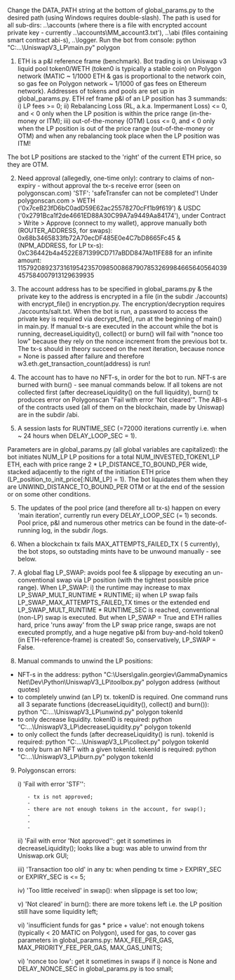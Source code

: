 Change the DATA_PATH string at the bottom of global_params.py to the desired path (using Windows requires double-slash). The path is used for all sub-dirs: ..\accounts (where there is a file with encrypted account private key - currently ..\accounts\MM_account3.txt'), ..\abi (files containing smart contract abi-s), ..\logger. Run the bot from console: python "C:\...\UniswapV3_LP\main.py" polygon

1. ETH is a p&l reference frame (benchmark). Bot trading is on Uniswap v3 liquid pool token0/WETH (token0 is typically a stable coin) on Polygon network (MATIC ~ 1/1000 ETH & gas is proportional to the network coin, so gas fee on Polygon network  ~ 1/1000 of gas fees on Ethereum network). Addresses of tokens and pools are set up in global_params.py. ETH ref frame p&l of an LP position has 3 summands: i) LP fees >= 0; ii) Rebalancing Loss (RL, a.k.a. Impermanent Loss) <= 0, and < 0 only when the LP position is within the price range (in-the-money or ITM); iii) out-of-the-money (OTM) Loss <= 0, and < 0 only when the LP position is out of the price range (out-of-the-money or OTM) and when any rebalancing took place when the LP position was ITM!
 
The bot LP positions are stacked to the 'right' of the current ETH price, so they are OTM.
  
2. Need approval (allegedly, one-time only): contrary to claims of non-expiry - without approval the tx-s receive error (seen on polygonscan.com) 'STF': 'safeTransfer can not be completed'! Under polygonscan.com > WETH ('0x7ceB23fD6bC0adD59E62ac25578270cFf1b9f619') & USDC ('0x2791Bca1f2de4661ED88A30C99A7a9449Aa84174'), under Contract > Write > Approve (connect to my wallet), approve manually both (ROUTER_ADDRESS, for swaps): 0x68b3465833fb72A70ecDF485E0e4C7bD8665Fc45 & (NPM_ADDRESS, for LP tx-s): 0xC36442b4a4522E871399CD717aBDD847Ab11FE88 for an infinite amount: 115792089237316195423570985008687907853269984665640564039457584007913129639935
  
2. The account address has to be specified in global_params.py & the private key to the address is encrypted in a file (in the subdir ./accounts) with encrypt_file() in encryption.py. The encryption/decryption requires ./accounts/salt.txt. When the bot is run, a password to access the private key is required via decrypt_file(), run at the beginning of main() in main.py. If manual tx-s are executed in the account while the bot is running, decreaseLiquidity(), collect() or burn() will fail with "nonce too low" because they rely on the nonce increment from the previous bot tx. The tx-s should in theory succeed on the next iteration, because nonce = None is passed after failure and therefore w3.eth.get_transaction_count(address) is run!
  
3. The account has to have no NFT-s, in order for the bot to run. NFT-s are burned with burn() - see manual commands below. If all tokens are not collected first (after decreaseLiquidity() on the full liquidity), burn() tx produces error on Polygonscan "Fail with error 'Not cleared'". The ABI-s of the contracts used (all of them on the blockchain, made by Uniswap) are in the subdir /abi.

 
4. A session lasts for RUNTIME_SEC (=72000 iterations currently i.e. when  ~ 24 hours when DELAY_LOOP_SEC = 1).  

Parameters are in global_params.py (all global variables are capitalized): the bot initiates NUM_LP LP positions for a total NUM_INVESTED_TOKEN1_LP ETH, each with price range 2 * LP_DISTANCE_TO_BOUND_PER wide, stacked adjacently to the right of the initiation ETH price (LP_position_to_init_price[:NUM_LP] = 1). The bot liquidates them when they are UNWIND_DISTANCE_TO_BOUND_PER  OTM or at the end of the session or on some other conditions.
    
5. The updates of the pool price (and therefore all tx-s) happen on every 'main iteration', currently run every DELAY_LOOP_SEC (= 1) seconds. Pool price, p&l and numerous other metrics can be found in the date-of-running log, in the subdir /logs.

6. When a blockchain tx fails MAX_ATTEMPTS_FAILED_TX ( 5 currently), the bot stops, so outstading mints have to be unwound manually - see below.

7. A global flag LP_SWAP: avoids pool fee & slippage by executing an un-conventional swap via LP position (with the tightest possible price range). When LP_SWAP:
    i) the runtime may increase to max LP_SWAP_MULT_RUNTIME * RUNTIME;
   ii) when LP swap fails LP_SWAP_MAX_ATTEMPTS_FAILED_TX times or the extended end LP_SWAP_MULT_RUNTIME * RUNTIME_SEC is reached, conventional (non-LP) swap is executed.
   But when LP_SWAP = True and ETH rallies hard, price 'runs away' from the LP swap price range, swaps are not executed promptly, and a huge negative p&l from buy-and-hold token0 (in ETH-reference-frame) is created! So, conservatively, LP_SWAP = False.
 
8. Manual commands to unwind the LP positions:

  - NFT-s in the address: python "C:\Users\galin.georgiev\GammaDynamics Net\Dev\Python\UniswapV3_LP\toolbox.py" polygon address (without quotes)
  - to completely unwind (an LP) tx. tokenID is required. One command runs all 3 separate functions (decreaseLiquidity(), collect() and burn()): python “C:\...\UniswapV3_LP\unwind.py" polygon tokenId
  - to only decrease liquidity. tokenID is required: python “C:\...\UniswapV3_LP\decreaseLiquidity.py" polygon tokenId
  - to only collect the funds (after decreaseLiquidity() is run). tokenId is required: python "C:\...\UniswapV3_LP\collect.py" polygon tokenId
  - to only burn an NFT with a given tokenId. tokenId is required: python "C:\...\UniswapV3_LP\burn.py" polygon tokenId

  9. Polygonscan  errors:

      i) 'Fail with error 'STF'':
      
            - tx is not approved;
            - 
            - there are not enough tokens in the account, for swap();
            - 
            - 
            - 
      ii) 'Fail with error 'Not approved'': get it sometimes in decreaseLiquidity(); looks like a bug: was able to unwind from thr Uniswap.ork GUI;


      iii) 'Transaction too old' in any tx: when pending tx time > EXPIRY_SEC or EXPIRY_SEC is <= 5;
      
      iv) 'Too little received' in swap(): when slippage is set too low;
      
      v) 'Not cleared' in burn(): there are more tokens left i.e. the LP position still have some liquidity left;
      
      vi) 'insufficient funds for gas * price + value': not enough tokens (typically < 20 MATIC on Polygon), used for gas, to cover gas parameters in global_params.py: MAX_FEE_PER_GAS, MAX_PRIORITY_FEE_PER_GAS, MAX_GAS_UNITS;
      
      vi) 'nonce too low': get it sometimes in swaps if i) nonce is None and DELAY_NONCE_SEC in global_params.py is too small;
